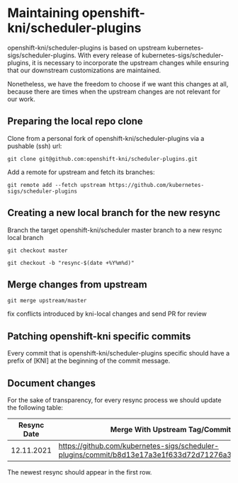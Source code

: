 # Maintaining openshift-kni/scheduler-plugins

openshift-kni/scheduler-plugins is based on upstream kubernetes-sigs/scheduler-plugins.
With every release of kubernetes-sigs/scheduler-plugins, it is necessary to incorporate the upstream changes
while ensuring that our downstream customizations are maintained.

Nonetheless, we have the freedom to choose if we want this changes at all, because there are times when the upstream
changes are not relevant for our work.

## Preparing the local repo clone
Clone from a personal fork of openshift-kni/scheduler-plugins via a pushable (ssh) url:

`git clone git@github.com:openshift-kni/scheduler-plugins.git`

Add a remote for upstream and fetch its branches:

`git remote add --fetch upstream https://github.com/kubernetes-sigs/scheduler-plugins`

## Creating a new local branch for the new resync

Branch the target openshift-kni/scheduler master branch to a new resync local branch 

`git checkout master`

`git checkout -b "resync-$(date +%Y%m%d)"`

## Merge changes from upstream

`git merge upstream/master`

fix conflicts introduced by kni-local changes and send PR for review

## Patching openshift-kni specific commits

Every commit that is openshift-kni/scheduler-plugins specific should have a prefix of [KNI] 
at the beginning of the commit message.

## Document changes

For the sake of transparency, for every resync process we should update the following table:

| Resync Date | Merge With Upstream Tag/Commit                                                                       | Author |
|-------------|------------------------------------------------------------------------------------------------------|--------|
| 12.11.2021  | https://github.com/kubernetes-sigs/scheduler-plugins/commit/b8d13e17a3e1f633d72d71276a3da6fecf89f2e3 | Tal-or |

The newest resync should appear in the first row. 
